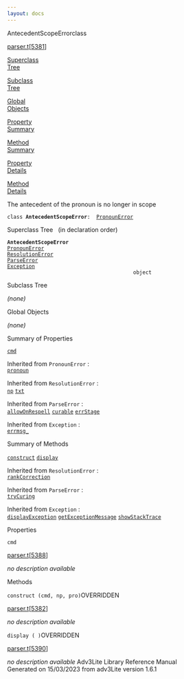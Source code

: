 ```yaml
---
layout: docs
---
```

<span class="title">AntecedentScopeError</span><span class="type">class</span>

[parser.t](../file/parser.t.html)\[[5381](../source/parser.t.html#5381)\]

[Superclass  
Tree](#_SuperClassTree_)

[Subclass  
Tree](#_SubClassTree_)

[Global  
Objects](#_ObjectSummary_)

[Property  
Summary](#_PropSummary_)

[Method  
Summary](#_MethodSummary_)

[Property  
Details](#_Properties_)

[Method  
Details](#_Methods_)



The antecedent of the pronoun is no longer in scope

`class `**`AntecedentScopeError`**` :   `[`PronounError`](../object/PronounError.html)



<span id="_SuperClassTree_"></span>



<span class="hdln">Superclass Tree</span>   (in declaration order)



**`AntecedentScopeError`**  
[`PronounError`](../object/PronounError.html)  
[`ResolutionError`](../object/ResolutionError.html)  
[`ParseError`](../object/ParseError.html)  
[`Exception`](../object/Exception.html)  
`                                         object`  
<span id="_SubClassTree_"></span>



<span class="hdln">Subclass Tree</span>  



*(none)* <span id="_ObjectSummary_"></span>



<span class="hdln">Global Objects</span>  



*(none)* <span id="_PropSummary_"></span>



<span class="hdln">Summary of Properties</span>  



[`cmd`](#cmd)

Inherited from `PronounError` :  
[`pronoun`](../object/PronounError.html#pronoun)

Inherited from `ResolutionError` :  
[`np`](../object/ResolutionError.html#np) [`txt`](../object/ResolutionError.html#txt)

Inherited from `ParseError` :  
[`allowOnRespell`](../object/ParseError.html#allowOnRespell) [`curable`](../object/ParseError.html#curable) [`errStage`](../object/ParseError.html#errStage)

Inherited from `Exception` :  
[`errmsg_`](../object/Exception.html#errmsg_)

<span id="_MethodSummary_"></span>



<span class="hdln">Summary of Methods</span>  



[`construct`](#construct) [`display`](#display)



Inherited from `ResolutionError` :  
[`rankCorrection`](../object/ResolutionError.html#rankCorrection)

Inherited from `ParseError` :  
[`tryCuring`](../object/ParseError.html#tryCuring)

Inherited from `Exception` :  
[`displayException`](../object/Exception.html#displayException) [`getExceptionMessage`](../object/Exception.html#getExceptionMessage) [`showStackTrace`](../object/Exception.html#showStackTrace)

<span id="_Properties_"></span>



<span class="hdln">Properties</span>  



<span id="cmd"></span>

`cmd`

[parser.t](../file/parser.t.html)\[[5388](../source/parser.t.html#5388)\]



*no description available*



<span id="_Methods_"></span>



<span class="hdln">Methods</span>  



<span id="construct"></span>

`construct (cmd, np, pro)`<span class="rem">OVERRIDDEN</span>

[parser.t](../file/parser.t.html)\[[5382](../source/parser.t.html#5382)\]



*no description available*



<span id="display"></span>

`display ( )`<span class="rem">OVERRIDDEN</span>

[parser.t](../file/parser.t.html)\[[5390](../source/parser.t.html#5390)\]



*no description available*
Adv3Lite Library Reference Manual  
Generated on 15/03/2023 from adv3Lite version 1.6.1


